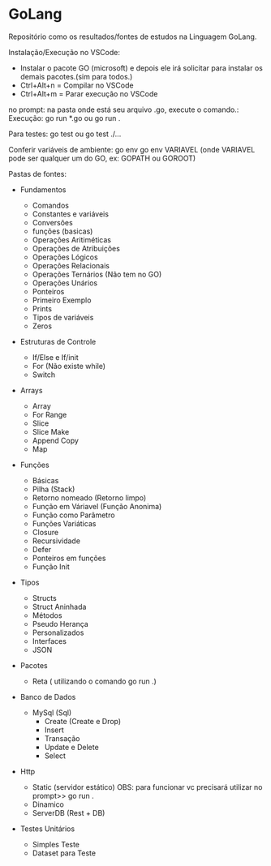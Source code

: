 # GoLang
Repositório como os resultados/fontes de estudos na Linguagem GoLang.

Instalação/Execução no VSCode:
- Instalar o pacote GO (microsoft) e depois ele irá solicitar para instalar os demais pacotes.(sim para todos.)
- Ctrl+Alt+n = Compilar no VSCode
- Ctrl+Alt+m = Parar execução no VSCode

no prompt: 
na pasta onde está seu arquivo .go, execute o comando.:
Execução:
go run *.go    ou
go run .

Para testes:
go test      ou 
go test ./...


Conferir variáveis de ambiente:
go env
go env VARIAVEL (onde VARIAVEL pode ser qualquer um do GO, ex: GOPATH ou GOROOT)


Pastas de fontes: 
- Fundamentos
    - Comandos
    - Constantes e variáveis
    - Conversões
    - funções (basicas)
    - Operações Aritiméticas
    - Operações de Atribuições
    - Operações Lógicos
    - Operações Relacionais
    - Operações Ternários (Não tem no GO)
    - Operações Unários
    - Ponteiros
    - Primeiro Exemplo
    - Prints
    - Tipos de variáveis
    - Zeros

- Estruturas de Controle
    - If/Else e If/init
    - For (Não existe while)
    - Switch

- Arrays
    - Array
    - For Range
    - Slice
    - Slice Make
    - Append Copy
    - Map

- Funções
    - Básicas
    - Pilha (Stack)
    - Retorno nomeado (Retorno limpo)
    - Função em Váriavel (Função Anonima)
    - Função como Parâmetro
    - Funções Variáticas
    - Closure
    - Recursividade
    - Defer
    - Ponteiros em funções
    - Função Init

- Tipos
    - Structs
    - Struct Aninhada
    - Métodos
    - Pseudo Herança
    - Personalizados
    - Interfaces
    - JSON

- Pacotes
    - Reta ( utilizando o comando go run .)

- Banco de Dados
    - MySql (Sql)
        - Create (Create e Drop)
        - Insert
        - Transação
        - Update e Delete
        - Select

- Http
    - Static (servidor estático) OBS: para funcionar vc precisará utilizar no prompt>> go run .
    - Dinamico
    - ServerDB (Rest + DB)

- Testes Unitários
    - Simples Teste
    - Dataset para Teste
 
